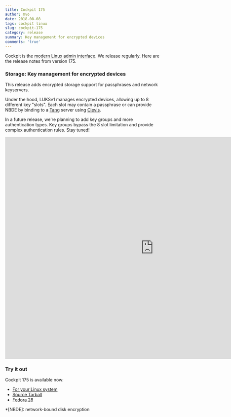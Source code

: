 ```yaml
---
title: Cockpit 175
author: mvo
date: 2018-08-08
tags: cockpit linux
slug: cockpit-175
category: release
summary: Key management for encrypted devices
comments: 'true'
---
```


Cockpit is the [modern Linux admin interface](https://cockpit-project.org/). We
release regularly.  Here are the release notes from version 175.

### Storage: Key management for encrypted devices

This release adds encrypted storage support for passphrases and
network keyservers.

Under the hood, LUKSv1 manages encrypted devices, allowing up to 8
different key "slots". Each slot may contain a passphrase or can
provide NBDE by binding to a [Tang](https://github.com/latchset/tang)
server using [Clevis](https://github.com/latchset/clevis).

In a future release, we're planning to add key groups and more
authentication types. Key groups bypass the 8 slot limitation and
provide complex authentication rules. Stay tuned!

<iframe width="960" height="720" src="https://www.youtube.com/embed/GAPJVN6EEz4?rel=0" frameborder="0" allowfullscreen></iframe>

### Try it out

Cockpit 175 is available now:

 * [For your Linux system](https://cockpit-project.org/running.html)
 * [Source Tarball](https://github.com/cockpit-project/cockpit/releases/tag/175)
 * [Fedora 28](https://bodhi.fedoraproject.org/updates/cockpit-175-1.fc28)

*[NBDE]: network-bound disk encryption
